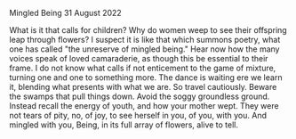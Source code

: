 Mingled Being
31 August 2022

What is it that calls for children?
Why do women weep to see their offspring
leap through flowers? I suspect it is
like that which summons poetry,
what one has called "the unreserve of mingled being."
Hear now how the many voices speak
of loved camaraderie,
as though this be essential to their frame.
I do not know what calls if not
enticement to the game of mixture,
turning one and one to something more.
The dance is waiting ere we learn it,
blending what presents with what we are.
So travel cautiously. Beware the swamps 
that pull things down. Avoid the soggy 
groundless ground. Instead recall 
the energy of youth, and how your mother wept. 
They were not tears of pity, no, of joy, 
to see herself in you, of you, with you.
And mingled with you, Being, in its full array of flowers, 
alive to tell.